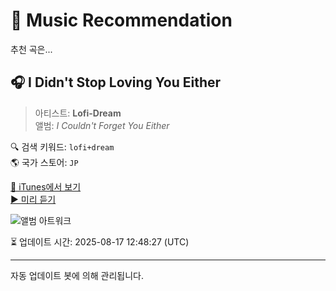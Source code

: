 
# 🎵 Music Recommendation

추천 곡은...

## 🎧 I Didn't Stop Loving You Either  
> 아티스트: **Lofi-Dream**  
> 앨범: _I Couldn't Forget You Either_  

🔍 검색 키워드: `lofi+dream`  
🌎 국가 스토어: `JP`

[🔗 iTunes에서 보기](https://music.apple.com/jp/album/i-didnt-stop-loving-you-either/1821271201?i=1821271206&uo=4)  
[▶️ 미리 듣기](https://audio-ssl.itunes.apple.com/itunes-assets/AudioPreview221/v4/7b/06/89/7b0689b5-005a-c718-2b98-46ff0919bae5/mzaf_2556042147475788344.plus.aac.p.m4a)

![앨범 아트워크](https://is1-ssl.mzstatic.com/image/thumb/Music221/v4/3f/f6/4a/3ff64a4b-cbd6-9589-2046-4f7590d19289/R0003E00002757.jpg/100x100bb.jpg)

⏳ 업데이트 시간: 2025-08-17 12:48:27 (UTC)

---
자동 업데이트 봇에 의해 관리됩니다.

